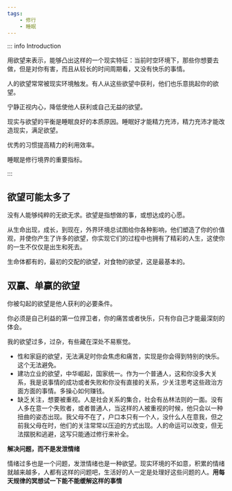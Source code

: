 ```yaml
---
tags:
    - 修行
    - 睡眠
---
```


::: info Introduction

用欲望来表示，能够凸出这样的一个现实特征：当前时空环境下，那些你想要去做，但是对你有害，而且从较长的时间周期看，又没有快乐的事情。

人的欲望常常被现实环境触发。有人从这些欲望中获利，他们也乐意挑起你的欲望。

宁静正视内心，降低使他人获利或自己无益的欲望。

现实与欲望的平衡是睡眠良好的本质原因。睡眠好才能精力充沛，精力充沛才能改造现实，满足欲望。

优秀的习惯提高精力的利用效率。

睡眠是修行境界的重要指标。

:::

## 欲望可能太多了

没有人能够纯粹的无欲无求。欲望是指想做的事，或想达成的心愿。

从生命出现，成长，到现在，外界环境总试图给你各种影响，他们塑造了你的价值观，并使你产生了许多的欲望，你实现它们的过程中也拥有了精彩的人生，这使你的一生不仅仅是出生和死去。

生命体都有的，最初的交配的欲望，对食物的欲望，这是最基本的。


## 双赢、单赢的欲望

你被勾起的欲望是他人获利的必要条件。

你必须是自己利益的第一位捍卫者，你的痛苦或者快乐，只有你自己才能最深刻的体会。

我的欲望过多，过杂，有些藏在深处不易察觉。

- 性和家庭的欲望，无法满足时你会焦虑和痛苦，实现是你会得到特别的快乐。这个无法避免。
- 建功立业的欲望，中华崛起，国家统一。作为一个普通人，这和你没多大关系，我是说事情的成功或者失败和你没有直接的关系，少关注思考这些政治方面方面的事情。多操心如何赚钱。
- 缺乏关注，想要被重视。人是社会关系的集合，社会有丛林法则的一面。没有人多在意一个失败者，或者普通人，当这样的人被重视的时候，他只会以一种扭曲的姿态出现。我父母不在了，户口本只有一个人，没什么人在意我，但之前我父母在时，他们的关注常常以压迫的方式出现。人的命运可以改变，但无法摆脱和逃避，这写只能通过修行来补全。

**解决问题，而不是发泄情绪**

情绪过多也是一个问题，发泄情绪也是一种欲望。现实环境的不如意，积累的情绪就越来越多，人都有这样的问题吧，生活好的人一定是处理好这些问题的人。**用每天规律的冥想试一下能不能缓解这样的事情**


